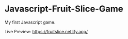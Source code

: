 # Javascript-Fruit-Slice-Game
My first Javascript game.

Live Preview: https://fruitslice.netlify.app/
